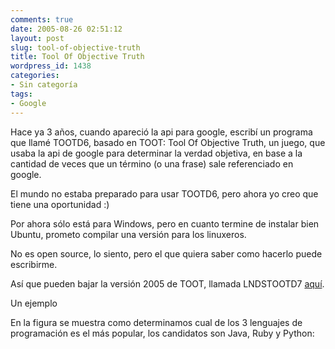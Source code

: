 ```yaml
---
comments: true
date: 2005-08-26 02:51:12
layout: post
slug: tool-of-objective-truth
title: Tool Of Objective Truth
wordpress_id: 1438
categories:
- Sin categoría
tags:
- Google
---
```


Hace ya 3 años, cuando apareció la api para google, escribí un programa que llamé TOOTD6, basado en TOOT: Tool Of Objective Truth, un juego, que usaba la api de google para determinar la verdad objetiva, en base a la cantidad de veces que un término (o una frase) sale referenciado en google.

El mundo no estaba preparado para usar TOOTD6, pero ahora yo creo que tiene una oportunidad :)

Por ahora sólo está para Windows, pero en cuanto termine de instalar bien Ubuntu, prometo compilar una versión para los linuxeros.

No es open source, lo siento, pero el que quiera saber como hacerlo puede escribirme.

Así que pueden bajar la versión 2005 de TOOT, llamada LNDSTOOTD7 [aquí](http://replay.waybackmachine.org/20060211180549/http://www.lnds.net/downloads/LndsTootD7.zip).

Un ejemplo

En la figura se muestra como determinamos cual de los 3 lenguajes de programación es el más popular, los candidatos son Java, Ruby y Python:
